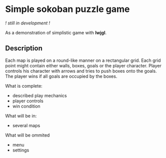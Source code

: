 # Simple sokoban puzzle game
*! still in development !*

As a demonstration of simplistic game with **lwjgl**.

## Description 
Each map is played on a round-like manner on a rectangular grid.
Each grid point might contain either walls, boxes, goals or the player character.
Player controls his character with arrows and tries to push boxes onto the goals.
The player wins if all goals are occupied by the boxes.

What is complete:
* described play mechanics
* player controls
* win condition

What will be in:
* several maps

What will be ommited
* menu
* settings
